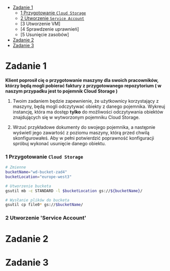* [Zadanie 1](#zadanie-1)
  * [1 Przygotowanie `Cloud Storage`](#1-przygotowanie-cloud-storage)
  * [2 Utworzenie `Service Account`](#2-utworzenie-service-account)
  * [3 Utworzenie VM]
  * [4 Sprawdzenie uprawnień]
  * [5 Usunięcie zasobów]
* [Zadanie 2](#zadanie-2)
* [Zadanie 3](#zadanie-3)


# Zadanie 1

**Klient poprosił cię o przygotowanie maszyny dla swoich pracowników, którzy będą mogli pobierać  faktury z przygotowanego repozytorium ( w naszym przypadku jest to pojemnik Cloud Storage )**

1. Twoim zadaniem będzie zapewnienie, że użytkownicy korzystający z maszyny, będą mogli odczytywać obiekty z danego pojemnika. Wykreuj instancję, która ma dostęp **tylko** do możliwości odczytywania obiektów znajdujących się w wytworzonym pojemniku Cloud Storage.

2. Wrzuć przykładowe dokumenty do swojego pojemnika, a następnie wyświetl jego zawartość z poziomu maszyny, którą przed chwilą skonfigurowałeś. Aby w pełni potwierdzić poprawność konfiguracji spróbuj wykonać usunięcie danego obiektu.

### 1 Przygotowanie `Cloud Storage`

```bash
# Zmienne
bucketName="wd-bucket-zad4"
bucketLocation="europe-west3"

# Utworzenie bucketa
gsutil mb -c STANDARD -l $bucketLocation gs://${bucketName}/

# Wysłanie plików do bucketa
gsutil cp file0* gs://$bucketName/
```

### 2 Utworzenie 'Service Account'

# Zadanie 2
# Zadanie 3
